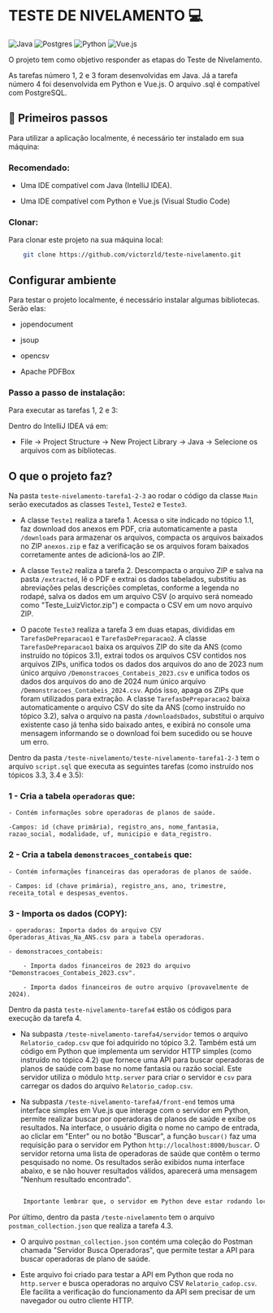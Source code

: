 # TESTE DE NIVELAMENTO 💻

![Java](https://img.shields.io/badge/java-%23ED8B00.svg?style=for-the-badge&logo=openjdk&logoColor=white)
![Postgres](https://img.shields.io/badge/postgres-%23316192.svg?style=for-the-badge&logo=postgresql&logoColor=white)
![Python](https://img.shields.io/badge/python-3670A0?style=for-the-badge&logo=python&logoColor=ffdd54)
![Vue.js](https://img.shields.io/badge/vuejs-%2335495e.svg?style=for-the-badge&logo=vuedotjs&logoColor=%234FC08D)

O projeto tem como objetivo responder as etapas do Teste de Nivelamento.

As tarefas número 1, 2 e 3 foram desenvolvidas em Java. Já a tarefa número 4 foi desenvolvida em Python e Vue.js. O arquivo .sql é compatível com PostgreSQL.

## 🚀 Primeiros passos

Para utilizar a aplicação localmente, é necessário ter instalado em sua máquina:

### Recomendado:

- Uma IDE compatível com Java (IntelliJ IDEA).

- Uma IDE compatível com Python e Vue.js (Visual Studio Code)

### Clonar:

Para clonar este projeto na sua máquina local:

```bash
    git clone https://github.com/victorzld/teste-nivelamento.git
```

## Configurar ambiente

Para testar o projeto localmente, é necessário instalar algumas bibliotecas. Serão elas:

- jopendocument

- jsoup

- opencsv

- Apache PDFBox

### Passo a passo de instalação:

Para executar as tarefas 1, 2 e 3:

Dentro do IntelliJ IDEA vá em:

- File -> Project Structure -> New Project Library -> Java -> Selecione os arquivos com as bibliotecas.

## O que o projeto faz?

Na pasta `teste-nivelamento-tarefa1-2-3` ao rodar o código da classe `Main` serão executados as classes `Teste1`, `Teste2` e `Teste3`.

- A classe `Teste1` realiza a tarefa 1. Acessa o site indicado no tópico 1.1, faz download dos anexos em PDF, cria automaticamente a pasta `/downloads` para armazenar os arquivos, compacta os arquivos baixados no ZIP `anexos.zip` e faz a verificação se os arquivos foram baixados corretamente antes de adicioná-los ao ZIP.

- A classe `Teste2` realiza a tarefa 2. Descompacta o arquivo ZIP e salva na pasta `/extracted`, lê o PDF e extrai os dados tabelados, substitiu as abreviações pelas descrições completas, conforme a legenda no rodapé, salva os dados em um arquivo CSV (o arquivo será nomeado como "Teste_LuizVictor.zip") e compacta o CSV em um novo arquivo ZIP.

- O pacote `Teste3` realiza a tarefa 3 em duas etapas, divididas em `TarefasDePreparacao1` e `TarefasDePreparacao2`. A classe `TarefasDePreparacao1` baixa os arquivos ZIP do site da ANS (como instruído no tópicos 3.1), extrai todos os arquivos CSV contidos nos arquivos ZIPs, unifica todos os dados dos arquivos do ano de 2023 num único arquivo `/Demonstracoes_Contabeis_2023.csv` e unifica todos os dados dos arquivos do ano de 2024 num único arquivo `/Demonstracoes_Contabeis_2024.csv`. Após isso, apaga os ZIPs que foram utilizados para extração. A classe `TarefasDePreparacao2` baixa automaticamente o arquivo CSV do site da ANS (como instruído no tópico 3.2), salva o arquivo na pasta `/downloadsDados`, substitui o arquivo existente caso já tenha sido baixado antes, e exibirá no console uma mensagem informando se o download foi bem sucedido ou se houve um erro.

Dentro da pasta `/teste-nivelamento/teste-nivelamento-tarefa1-2-3` tem o arquivo `script.sql` que executa as seguintes tarefas (como instruído nos tópicos 3.3, 3.4 e 3.5):

### 1 - Cria a tabela `operadoras` que:

    - Contém informações sobre operadoras de planos de saúde.

    -Campos: id (chave primária), registro_ans, nome_fantasia, razao_social, modalidade, uf, municipio e data_registro.

### 2 - Cria a tabela `demonstracoes_contabeis` que:

    - Contém informações financeiras das operadoras de planos de saúde.

    - Campos: id (chave primária), registro_ans, ano, trimestre, receita_total e despesas_eventos.

### 3 - Importa os dados (COPY):

    - operadoras: Importa dados do arquivo CSV Operadoras_Ativas_Na_ANS.csv para a tabela operadoras.

    - demonstracoes_contabeis:

        - Importa dados financeiros de 2023 do arquivo "Demonstracoes_Contabeis_2023.csv".

        - Importa dados financeiros de outro arquivo (provavelmente de 2024).

Dentro da pasta `teste-nivelamento-tarefa4` estão os códigos para execução da tarefa 4.

- Na subpasta `/teste-nivelamento-tarefa4/servidor` temos o arquivo `Relatorio_cadop.csv` que foi adquirido no tópico 3.2. Também está um código em Python que implementa um servidor HTTP simples (como instruído no tópico 4.2) que fornece uma API para buscar operadoras de planos de saúde com base no nome fantasia ou razão social. Este servidor utiliza o módulo `http.server` para criar o servidor e `csv` para carregar os dados do arquivo `Relatorio_cadop.csv`.

- Na subpasta `/teste-nivelamento-tarefa4/front-end` temos uma interface simples em Vue.js que interage com o servidor em Python, permite realizar buscar por operadoras de planos de saúde e exibe os resultados. Na interface, o usuário digita o nome no campo de entrada, ao cliclar em "Enter" ou no botão "Buscar", a função `buscar()` faz uma requisição para o servidor em Python `http://localhost:8000/buscar`. O servidor retorna uma lista de operadoras de saúde que contêm o termo pesquisado no nome. Os resultados serão exibidos numa interface abaixo, e se não houver resultados válidos, aparecerá uma mensagem "Nenhum resultado encontrado".

```bash

    Importante lembrar que, o servidor em Python deve estar rodando localmente para que as buscas via interface possam ser realizadas.
```

Por último, dentro da pasta `/teste-nivelamento` tem o arquivo `postman_collection.json` que realiza a tarefa 4.3.

- O arquivo `postman_collection.json` contém uma coleção do Postman chamada "Servidor Busca Operadoras", que permite testar a API para buscar operadoras de plano de saúde.

- Este arquivo foi criado para testar a API em Python que roda no `http.server` e busca operadoras no arquivo CSV `Relatorio_cadop.csv`. Ele facilita a verificação do funcionamento da API sem precisar de um navegador ou outro cliente HTTP.
